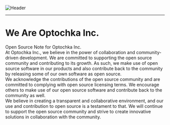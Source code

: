 ![Header](https://github.com/optochka/.github/assets/91214940/612b7002-f5ae-4f21-a5bd-f366776b52b2)


<hr/>
<h1>We Are Optochka Inc.</h1>
<p>Open Source Note for Optochka Inc.
<br/>
At Optochka Inc., we believe in the power of collaboration and community-driven development. We are committed to supporting the open source community and contributing to its growth. As such, we make use of open source software in our products and also contribute back to the community by releasing some of our own software as open source.
<br/>
We acknowledge the contributions of the open source community and are committed to complying with open source licensing terms. We encourage others to make use of our open source software and contribute back to the community as well.
<br/>
We believe in creating a transparent and collaborative environment, and our use and contribution to open source is a testament to that. We will continue to support the open source community and strive to create innovative solutions in collaboration with the community.</p>
